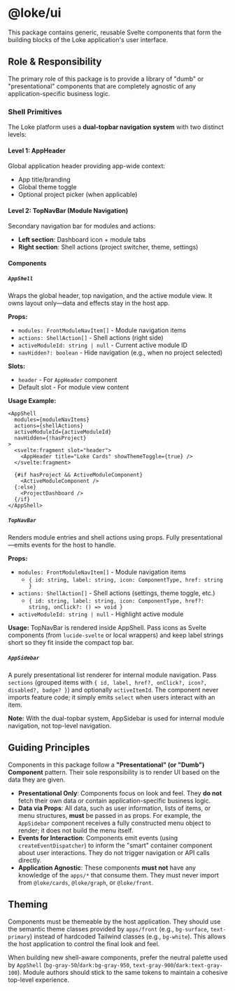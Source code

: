 # @loke/ui

This package contains generic, reusable Svelte components that form the building blocks of the Loke application's user interface.

## Role & Responsibility

The primary role of this package is to provide a library of "dumb" or "presentational" components that are completely agnostic of any application-specific business logic.

### Shell Primitives

The Loke platform uses a **dual-topbar navigation system** with two distinct levels:

#### Level 1: AppHeader
Global application header providing app-wide context:
- App title/branding
- Global theme toggle
- Optional project picker (when applicable)

#### Level 2: TopNavBar (Module Navigation)
Secondary navigation bar for modules and actions:
- **Left section**: Dashboard icon + module tabs
- **Right section**: Shell actions (project switcher, theme, settings)

#### Components

##### `AppShell`
Wraps the global header, top navigation, and the active module view. It owns layout only—data and effects stay in the host app.

**Props:**
- `modules: FrontModuleNavItem[]` - Module navigation items
- `actions: ShellAction[]` - Shell actions (right side)
- `activeModuleId: string | null` - Current active module ID
- `navHidden?: boolean` - Hide navigation (e.g., when no project selected)

**Slots:**
- `header` - For `AppHeader` component
- Default slot - For module view content

**Usage Example:**
```svelte
<AppShell
  modules={moduleNavItems}
  actions={shellActions}
  activeModuleId={activeModuleId}
  navHidden={!hasProject}
>
  <svelte:fragment slot="header">
    <AppHeader title="Loke Cards" showThemeToggle={true} />
  </svelte:fragment>

  {#if hasProject && ActiveModuleComponent}
    <ActiveModuleComponent />
  {:else}
    <ProjectDashboard />
  {/if}
</AppShell>
```

##### `TopNavBar`
Renders module entries and shell actions using props. Fully presentational—emits events for the host to handle.

**Props:**
- `modules: FrontModuleNavItem[]` - Module navigation items
  - `{ id: string, label: string, icon: ComponentType, href: string }`
- `actions: ShellAction[]` - Shell actions (settings, theme toggle, etc.)
  - `{ id: string, label: string, icon: ComponentType, href?: string, onClick?: () => void }`
- `activeModuleId: string | null` - Highlight active module

**Usage:**
TopNavBar is rendered inside AppShell. Pass icons as Svelte components (from `lucide-svelte` or local wrappers) and keep label strings short so they fit inside the compact top bar.

##### `AppSidebar`
A purely presentational list renderer for internal module navigation. Pass `sections` (grouped items with `{ id, label, href?, onClick?, icon?, disabled?, badge? }`) and optionally `activeItemId`. The component never imports feature code; it simply emits `select` when users interact with an item.

**Note:** With the dual-topbar system, AppSidebar is used for internal module navigation, not top-level navigation.

## Guiding Principles

Components in this package follow a **"Presentational" (or "Dumb") Component** pattern. Their sole responsibility is to render UI based on the data they are given.

-   **Presentational Only**: Components focus on look and feel. They **do not** fetch their own data or contain application-specific business logic.
-   **Data via Props**: All data, such as user information, lists of items, or menu structures, **must** be passed in as props. For example, the `AppSidebar` component receives a fully constructed menu object to render; it does not build the menu itself.
-   **Events for Interaction**: Components emit events (using `createEventDispatcher`) to inform the "smart" container component about user interactions. They do not trigger navigation or API calls directly.
-   **Application Agnostic**: These components **must not** have any knowledge of the `apps/*` that consume them. They must never import from `@loke/cards`, `@loke/graph`, or `@loke/front`.

## Theming

Components must be themeable by the host application. They should use the semantic theme classes provided by `apps/front` (e.g., `bg-surface`, `text-primary`) instead of hardcoded Tailwind classes (e.g., `bg-white`). This allows the host application to control the final look and feel.

When building new shell-aware components, prefer the neutral palette used by `AppShell` (`bg-gray-50`/`dark:bg-gray-950`, `text-gray-900`/`dark:text-gray-100`). Module authors should stick to the same tokens to maintain a cohesive top-level experience.
